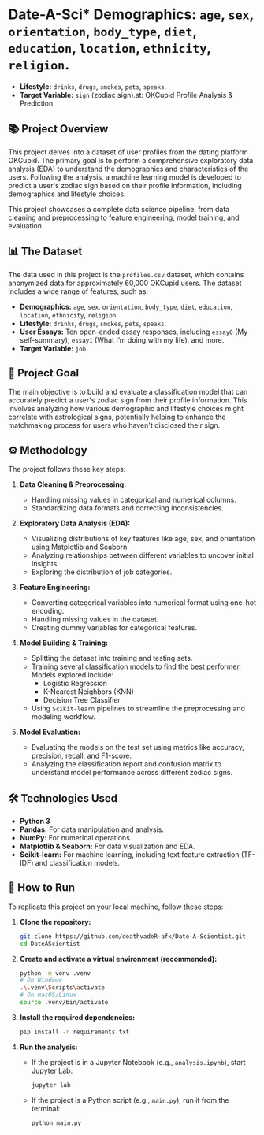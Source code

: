 # Date-A-Sci*   **Demographics:** `age`, `sex`, `orientation`, `body_type`, `diet`, `education`, `location`, `ethnicity`, `religion`.
*   **Lifestyle:** `drinks`, `drugs`, `smokes`, `pets`, `speaks`.
*   **Target Variable:** `sign` (zodiac sign).st: OKCupid Profile Analysis & Prediction

## 📚 Project Overview

This project delves into a dataset of user profiles from the dating platform OKCupid. The primary goal is to perform a comprehensive exploratory data analysis (EDA) to understand the demographics and characteristics of the users. Following the analysis, a machine learning model is developed to predict a user's zodiac sign based on their profile information, including demographics and lifestyle choices.

This project showcases a complete data science pipeline, from data cleaning and preprocessing to feature engineering, model training, and evaluation.

## 📊 The Dataset

The data used in this project is the `profiles.csv` dataset, which contains anonymized data for approximately 60,000 OKCupid users. The dataset includes a wide range of features, such as:

*   **Demographics:** `age`, `sex`, `orientation`, `body_type`, `diet`, `education`, `location`, `ethnicity`, `religion`.
*   **Lifestyle:** `drinks`, `drugs`, `smokes`, `pets`, `speaks`.
*   **User Essays:** Ten open-ended essay responses, including `essay0` (My self-summary), `essay1` (What I’m doing with my life), and more.
*   **Target Variable:** `job`.

## 🎯 Project Goal

The main objective is to build and evaluate a classification model that can accurately predict a user's zodiac sign from their profile information. This involves analyzing how various demographic and lifestyle choices might correlate with astrological signs, potentially helping to enhance the matchmaking process for users who haven't disclosed their sign.

## ⚙️ Methodology

The project follows these key steps:

1.  **Data Cleaning & Preprocessing:**
    *   Handling missing values in categorical and numerical columns.
    *   Standardizing data formats and correcting inconsistencies.

2.  **Exploratory Data Analysis (EDA):**
    *   Visualizing distributions of key features like age, sex, and orientation using Matplotlib and Seaborn.
    *   Analyzing relationships between different variables to uncover initial insights.
    *   Exploring the distribution of job categories.

3.  **Feature Engineering:**
    *   Converting categorical variables into numerical format using one-hot encoding.
    *   Handling missing values in the dataset.
    *   Creating dummy variables for categorical features.

4.  **Model Building & Training:**
    *   Splitting the dataset into training and testing sets.
    *   Training several classification models to find the best performer. Models explored include:
        *   Logistic Regression
        *   K-Nearest Neighbors (KNN)
        *   Decision Tree Classifier
    *   Using `Scikit-learn` pipelines to streamline the preprocessing and modeling workflow.

5.  **Model Evaluation:**
    *   Evaluating the models on the test set using metrics like accuracy, precision, recall, and F1-score.
    *   Analyzing the classification report and confusion matrix to understand model performance across different zodiac signs.

## 🛠️ Technologies Used

*   **Python 3**
*   **Pandas:** For data manipulation and analysis.
*   **NumPy:** For numerical operations.
*   **Matplotlib & Seaborn:** For data visualization and EDA.
*   **Scikit-learn:** For machine learning, including text feature extraction (TF-IDF) and classification models.

## 🚀 How to Run

To replicate this project on your local machine, follow these steps:

1.  **Clone the repository:**
    ```bash
    git clone https://github.com/deathvadeR-afk/Date-A-Scientist.git
    cd DateAScientist
    ```

2.  **Create and activate a virtual environment (recommended):**
    ```bash
    python -m venv .venv
    # On Windows
    .\.venv\Scripts\activate
    # On macOS/Linux
    source .venv/bin/activate
    ```

3.  **Install the required dependencies:**
    ```bash
    pip install -r requirements.txt
    ```

4.  **Run the analysis:**
    *   If the project is in a Jupyter Notebook (e.g., `analysis.ipynb`), start Jupyter Lab:
        ```bash
        jupyter lab
        ```
    *   If the project is a Python script (e.g., `main.py`), run it from the terminal:
        ```bash
        python main.py
        ```
